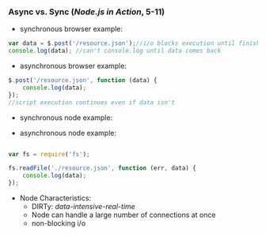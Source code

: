 ### Async vs. Sync (*Node.js in Action*, 5-11)
- synchronous browser example:
```javascript
var data = $.post('/resource.json');//i/o blocks execution until finished
console.log(data); //can't console.log until data comes back
```

- asynchronous browser example:
```javascript
$.post('/resource.json', function (data) {
    console.log(data);
});
//script execution continues even if data isn't 
```

- synchronous node example: 


- asynchronous node example: 
```javascript

var fs = require('fs');

fs.readFile('./resource.json', function (err, data) {
    console.log(data);
});

```

- Node Characteristics: 
    + DIRTy: *data-intensive-real-time*
    + Node can handle a large number of connections at once
    + non-blocking i/o
